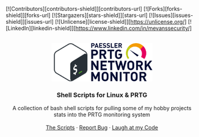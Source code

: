 <!-- PROJECT SHIELDS -->
<!--
*** I'm using markdown "reference style" links for readability.
*** Reference links are enclosed in brackets [ ] instead of parentheses ( ).
*** See the bottom of this document for the declaration of the reference variables
*** for contributors-url, forks-url, etc. This is an optional, concise syntax you may use.
*** https://www.markdownguide.org/basic-syntax/#reference-style-links
-->
[![Contributors][contributors-shield]][contributors-url]
[![Forks][forks-shield]][forks-url]
[![Stargazers][stars-shield]][stars-url]
[![Issues][issues-shield]][issues-url]
[![Unlicense][license-shield]][https://unlicense.org/]
[![LinkedIn][linkedin-shield]][https://www.linkedin.com/in/mevanssecurity/]


<br />
<div align="center">
  <a href="https://www.gnu.org/software/bash/">
    <img src="site/images/bash.png" alt="Bash Logo" width="100" height="100"></a>
  <a href="https://www.paessler.com/prtg">
    <img src="site/images/prtg-blue.png" alt="PRTG Logo" width="160" height="100"></a>
  </a>

  <h3 align="center">Shell Scripts for Linux & PRTG</h3>

  <p align="center">
    A collection of bash shell scripts for pulling some of my hobby projects stats into the PRTG monitoring system
    <br />
    <br />
    <a href="https://github.com/othneildrew/Best-README-Template">The Scripts</a>
    ·
    <a href="https://github.com/x86txt/prtg/issues">Report Bug</a>
    ·
    <a href="https://github.com/x86txt/prtg/discussions">Laugh at my Code</a>
  </p>
</div>